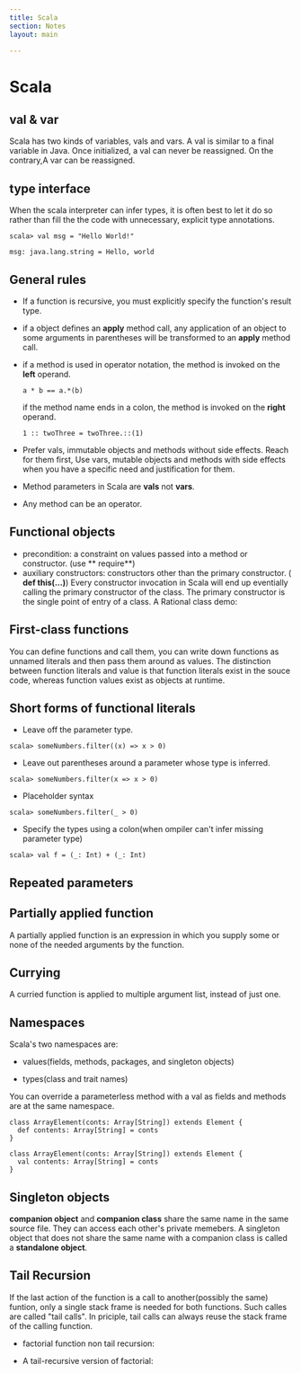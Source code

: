 ```yaml
---
title: Scala 
section: Notes
layout: main

---
```

Scala
========
## val & var ##
Scala has two kinds of variables, vals and vars. A val is similar to a final variable in 
Java. Once initialized, a val can never be reassigned. On the contrary,A var can be reassigned.
## type interface ##
When the scala interpreter can infer types, it is often best to let it do so rather 
than fill the the code with unnecessary, explicit type annotations.

`scala> val msg = "Hello World!"`

`msg: java.lang.string = Hello, world`
## General rules ##

* If a function is recursive, you must explicitly specify the function's result type.
* if a object defines an **apply** method call, any application of an object to some
arguments in parentheses will be transformed to an **apply** method call.
* if a method is used in operator notation, the method is invoked on the **left** operand.

  `a * b == a.*(b)`
  
  if the method name ends in a colon, the method is invoked on the **right**
  operand.
  
  `1 :: twoThree = twoThree.::(1)`
* Prefer vals, immutable objects and methods without side effects. Reach for them first,
  Use vars, mutable objects and methods with side effects when you have a specific
  need and justification for them.
*  Method parameters in Scala are **vals** not **vars**.
* Any method can be an operator.

## Functional objects ##
* precondition: a constraint on values passed into a method or constructor. (use ** require**)
* auxiliary constructors: constructors other than the primary constructor. ( **def this(...)**) Every constructor invocation in Scala will end up eventially calling the 
primary constructor of the class. The primary constructor is the single point of entry of a class. A Rational class demo:

<script src="https://gist.github.com/3735803.js"> </script>

## First-class functions ##
You can define functions and call them, you can write down functions as unnamed literals
and then pass them around as values. The distinction between function literals and value is that function literals exist in the souce code, whereas function values exist as objects at runtime.

## Short forms of functional literals ##
* Leave off the parameter type.

`scala> someNumbers.filter((x) => x > 0)`
* Leave out parentheses around a parameter whose type is inferred.

`scala> someNumbers.filter(x => x > 0)`

* Placeholder syntax

`scala> someNumbers.filter(_ > 0)`

* Specify the types using a colon(when ompiler can't infer missing parameter type)

`scala> val f = (_: Int) + (_: Int)`

## Repeated parameters ##

<script src="https://gist.github.com/3736361.js"> </script>

## Partially applied function ##
A partially applied function is an expression in which you supply some  or none of the needed arguments by the function.
<script src="https://gist.github.com/3737017.js"> </script>

## Currying ##
A curried function is applied to multiple argument list, instead of just one.
<script src="https://gist.github.com/3737211.js"> </script>

## Namespaces ##
Scala's two namespaces are:

* values(fields, methods, packages, and singleton objects)

* types(class and trait names)

You can override a parameterless method with a val as fields and methods are at the 
same namespace.

    class ArrayElement(conts: Array[String]) extends Element {
      def contents: Array[String] = conts 
    }

    class ArrayElement(conts: Array[String]) extends Element {
      val contents: Array[String] = conts
    }
 
## Singleton objects ##
**companion object** and **companion class**  share the same name in the same 
source file. They can access each other's private memebers. A singleton object that
does not share the same name with a companion class is called a **standalone object**.

## Tail Recursion ##
If the last action of the function is a call to another(possibly the same) 
funtion, only a single stack frame is needed for both functions. Such calles 
are called "tail calls". In priciple, tail calls can always reuse the stack 
frame of the calling function.

* factorial function non tail recursion:

  <script src="https://gist.github.com/3714379.js"> </script>

* A tail-recursive version of factorial:

   <script src="https://gist.github.com/3714308.js"> </script>
   
  
   
  

